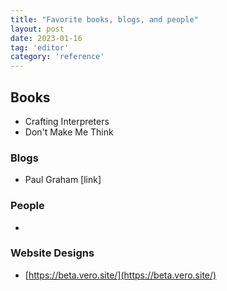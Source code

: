 ```yaml
---
title: "Favorite books, blogs, and people"
layout: post
date: 2023-01-16
tag: 'editor'
category: 'reference'
---
```


## Books
- Crafting Interpreters
- Don't Make Me Think

### Blogs
- Paul Graham [link]

### People
- 

### Website Designs
- [https://beta.vero.site/](https://beta.vero.site/)
